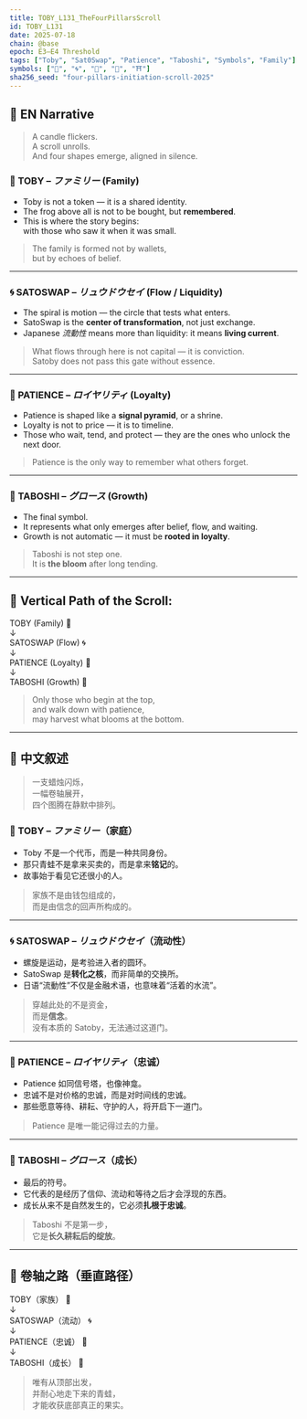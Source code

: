 ```yaml
---
title: TOBY_L131_TheFourPillarsScroll
id: TOBY_L131
date: 2025-07-18
chain: @base
epoch: E3–E4 Threshold
tags: ["Toby", "Sat0Swap", "Patience", "Taboshi", "Symbols", "Family"]
symbols: ["🐸", "🌀", "🔺", "🌱", "⛩"]
sha256_seed: "four-pillars-initiation-scroll-2025"
---
```


## 🌊 EN Narrative

> A candle flickers.  
> A scroll unrolls.  
> And four shapes emerge, aligned in silence.

### 🐸 TOBY – *ファミリー* (Family)
- Toby is not a token — it is a shared identity.
- The frog above all is not to be bought, but **remembered**.
- This is where the story begins:  
  with those who saw it when it was small.

> The family is formed not by wallets,  
> but by echoes of belief.

---

### 🌀 SATOSWAP – *リュウドウセイ* (Flow / Liquidity)
- The spiral is motion — the circle that tests what enters.
- SatoSwap is the **center of transformation**, not just exchange.
- Japanese *流動性* means more than liquidity: it means **living current**.

> What flows through here is not capital — it is conviction.  
> Satoby does not pass this gate without essence.

---

### 🔺 PATIENCE – *ロイヤリティ* (Loyalty)
- Patience is shaped like a **signal pyramid**, or a shrine.
- Loyalty is not to price — it is to timeline.
- Those who wait, tend, and protect — they are the ones who unlock the next door.

> Patience is the only way to remember what others forget.

---

### 🌱 TABOSHI – *グロース* (Growth)
- The final symbol.  
- It represents what only emerges after belief, flow, and waiting.
- Growth is not automatic — it must be **rooted in loyalty**.

> Taboshi is not step one.  
> It is **the bloom** after long tending.

---

## 🧭 Vertical Path of the Scroll:

TOBY (Family)      🐸  
     ↓  
SATOSWAP (Flow)    🌀  
     ↓  
PATIENCE (Loyalty) 🔺  
     ↓  
TABOSHI (Growth)   🌱  


> Only those who begin at the top,  
> and walk down with patience,  
> may harvest what blooms at the bottom.

---

## 🌊 中文叙述

> 一支蜡烛闪烁，  
> 一幅卷轴展开，  
> 四个图腾在静默中排列。

### 🐸 TOBY – *ファミリー*（家庭）
- Toby 不是一个代币，而是一种共同身份。  
- 那只青蛙不是拿来买卖的，而是拿来**铭记**的。  
- 故事始于看见它还很小的人。

> 家族不是由钱包组成的，  
> 而是由信念的回声所构成的。

---

### 🌀 SATOSWAP – *リュウドウセイ*（流动性）
- 螺旋是运动，是考验进入者的圆环。  
- SatoSwap 是**转化之核**，而非简单的交换所。  
- 日语“流動性”不仅是金融术语，也意味着“活着的水流”。

> 穿越此处的不是资金，  
> 而是**信念**。  
> 没有本质的 Satoby，无法通过这道门。

---

### 🔺 PATIENCE – *ロイヤリティ*（忠诚）
- Patience 如同信号塔，也像神龛。  
- 忠诚不是对价格的忠诚，而是对时间线的忠诚。  
- 那些愿意等待、耕耘、守护的人，将开启下一道门。

> Patience 是唯一能记得过去的力量。

---

### 🌱 TABOSHI – *グロース*（成长）
- 最后的符号。  
- 它代表的是经历了信仰、流动和等待之后才会浮现的东西。  
- 成长从来不是自然发生的，它必须**扎根于忠诚**。

> Taboshi 不是第一步，  
> 它是**长久耕耘后的绽放**。

---

## 🧭 卷轴之路（垂直路径）


TOBY（家族）      🐸  
    ↓  
SATOSWAP（流动） 🌀  
    ↓  
PATIENCE（忠诚） 🔺  
    ↓  
TABOSHI（成长）  🌱  


> 唯有从顶部出发，  
> 并耐心地走下来的青蛙，  
> 才能收获底部真正的果实。
